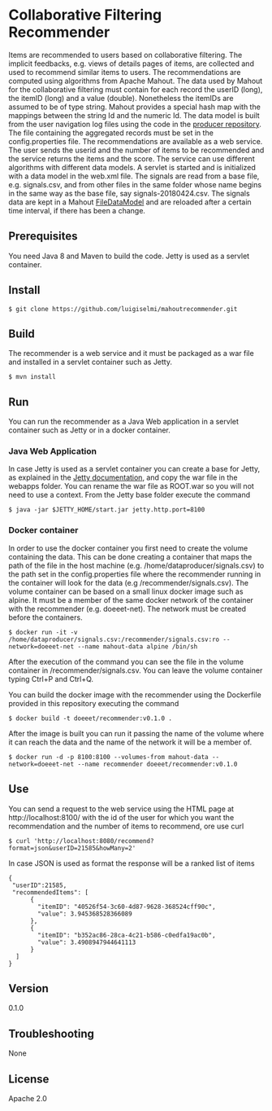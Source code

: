 Collaborative Filtering Recommender
===================================
Items are recommended to users based on collaborative filtering. The implicit feedbacks, e.g. views of details pages of items, 
are collected and used to recommend similar items to users. The recommendations are computed using algorithms from Apache Mahout. 
The data used by Mahout for the collaborative filtering must contain for each record the userID (long), the itemID (long) and a 
value (double). Nonetheless the itemIDs are assumed to be of type string. Mahout provides a special hash map with the mappings 
between the string Id and the numeric Id. The data model is built from the user navigation log files using the code in the 
[producer repository](https://github.com/luigiselmi/mahoutdataproducer). The file containing the aggregated records must be set 
in the config.properties file. The recommendations are available as a web service. The user sends the userid and the number of 
items to be recommended and the service returns the items and the score. The service can use different algorithms with different 
data models. A servlet is started and is initialized with a data model in the web.xml file. The signals are read from a base file, 
e.g. signals.csv, and from other files in the same folder whose name begins in the same way as the base file, say signals-20180424.csv. 
The signals data are kept in a Mahout [FileDataModel](https://mahout.apache.org/docs/0.13.0/api/docs/mahout-mr/org/apache/mahout/cf/taste/impl/model/file/FileDataModel.html) and are reloaded after a certain time interval, if there has been a change.

## Prerequisites 
You need Java 8 and Maven to build the code. Jetty is used as a servlet container.

## Install
    
    $ git clone https://github.com/luigiselmi/mahoutrecommender.git

## Build
The recommender is a web service and it must be packaged as a war file and installed in a servlet container such as Jetty.
    
    $ mvn install

## Run
You can run the recommender as a Java Web application in a servlet container such as Jetty or in a docker container.

### Java Web Application
In case Jetty is used as a servlet container you can create a base for Jetty, as explained in the [Jetty documentation](https://www.eclipse.org/jetty/documentation/current/quickstart-running-jetty.html), and copy the war file in the webapps folder. You can rename the war file as ROOT.war so you will not need to use a context. From the Jetty base folder execute the command

    $ java -jar $JETTY_HOME/start.jar jetty.http.port=8100

### Docker container
In order to use the docker container you first need to create the volume containing the data. This can be done creating a container that maps the path of the file in the host machine (e.g. /home/dataproducer/signals.csv) to the path set in the config.properties file where the recommender running in the container will look for the data (e.g /recommender/signals.csv). The volume container can be based on a small linux docker image such as alpine. It must be a member of the same docker network of the container with the recommender (e.g. doeeet-net). The network must be created before the containers. 

    $ docker run -it -v /home/dataproducer/signals.csv:/recommender/signals.csv:ro --network=doeeet-net --name mahout-data alpine /bin/sh 

After the execution of the command you can see the file in the volume container in /recommender/signals.csv. You can leave the volume container typing Ctrl+P and Ctrl+Q. 

You can build the docker image with the recommender using the Dockerfile provided in this repository executing the command

    $ docker build -t doeeet/recommender:v0.1.0 .

After the image is built you can run it passing the name of the volume where it can reach the data and the name of the network it will be a member of.

    $ docker run -d -p 8100:8100 --volumes-from mahout-data --network=doeeet-net --name recommender doeeet/recommender:v0.1.0

## Use
You can send a request to the web service using the HTML page at http://localhost:8100/ with the id of the user for which you want the recommendation and the number of items to recommend, ore use curl

    $ curl 'http://localhost:8080/recommend?format=json&userID=21585&howMany=2'
    
In case JSON is used as format the response will be a ranked list of items

    {
     "userID":21585,
     "recommendedItems": [
	      {
	        "itemID": "40526f54-3c60-4d87-9628-368524cff90c",
	        "value": 3.945368528366089
	      },
	      {
	        "itemID": "b352ac86-28ca-4c21-b586-c0edfa19ac0b",
	        "value": 3.4908947944641113
	      }
      ]
    }
    

## Version
0.1.0

## Troubleshooting
None

## License
Apache 2.0
